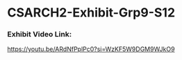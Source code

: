 # CSARCH2-Exhibit-Grp9-S12
### Exhibit Video Link:
https://youtu.be/ARdNfPplPc0?si=WzKF5W9DGM9WJkO9
